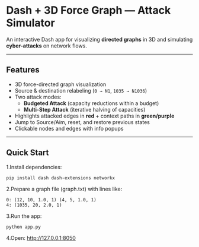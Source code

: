 # Dash + 3D Force Graph — Attack Simulator

An interactive Dash app for visualizing **directed graphs** in 3D and simulating **cyber-attacks** on network flows.

---

## Features
- 3D force-directed graph visualization  
- Source & destination relabeling (`0 → N1`, `1035 → N1036`)  
- Two attack modes:
  - **Budgeted Attack** (capacity reductions within a budget)  
  - **Multi-Step Attack** (iterative halving of capacities)  
- Highlights attacked edges in **red** + context paths in **green/purple**  
- Jump to Source/Aim, reset, and restore previous states  
- Clickable nodes and edges with info popups  

---

## Quick Start
1.Install dependencies:
```bash
pip install dash dash-extensions networkx
```
2.Prepare a graph file (graph.txt) with lines like:
```
0: (12, 10, 1.0, 1) (4, 5, 1.0, 1)
4: (1035, 20, 2.0, 1)
```
3.Run the app:
```
python app.py
```
4.Open: http://127.0.0.1:8050


